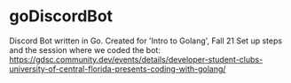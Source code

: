 # goDiscordBot
Discord Bot written in Go. Created for 'Intro to Golang', Fall 21
Set up steps and the session where we coded the bot: https://gdsc.community.dev/events/details/developer-student-clubs-university-of-central-florida-presents-coding-with-golang/
